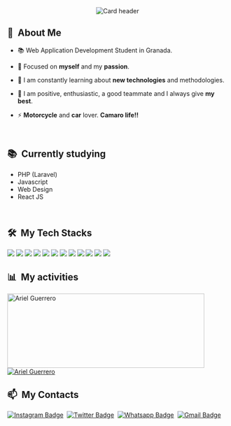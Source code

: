 <div align="center">
  <img src="https://arielguerrero.es/GitBanBlu.png" alt="Card header"/>
</div>
<div>

  ## 🧭 &nbsp;About Me

  - 📚 Web Application Development Student in Granada.
  - 🔭 Focused on **myself** and my **passion**.

  - 🌱 I am constantly learning about **new technologies** and methodologies.

  - 💬 I am positive, enthusiastic, a good teammate and I always give **my best**.

  - ⚡ **Motorcycle** and **car** lover. **Camaro life!!**

  <br>
  

</div>

<div>

  ## 📚 &nbsp;Currently studying

  - PHP (Laravel)
  - Javascript
  - Web Design
  - React JS

<br>

</div>

<div>

  ## 🛠️ &nbsp;My Tech Stacks

   <img src="https://img.shields.io/badge/Bootstrap-563D7C?style=for-the-badge&logo=bootstrap&logoColor=white">
   <img src="https://img.shields.io/badge/html5%20-%23E34F26.svg?&style=for-the-badge&logo=html5&logoColor=white">
   <img src="https://img.shields.io/badge/wordpress%20-%2327799E.svg?&style=for-the-badge&logo=wordpress&logoColor=white">
   <img src="https://img.shields.io/badge/javascript%20-%23323330.svg?&style=for-the-badge&logo=javascript&logoColor=%23F7DF1E">
   <img src="https://img.shields.io/badge/css3%20-%231572B6.svg?&style=for-the-badge&logo=css3&logoColor=white">
   <img src="https://img.shields.io/badge/git%20-%23F05033.svg?&style=for-the-badge&logo=git&logoColor=white"/>
   <img src="http://img.shields.io/badge/-VS%20Code-000000?style=for-the-badge&logo=Visual-studio-code&logoColor=blue">
   <img src="https://img.shields.io/badge/PHP-777BB4?style=for-the-badge&logo=php&logoColor=white">
   <img src="https://img.shields.io/badge/PHOTOSHOP%20-%2314354C.svg?&style=for-the-badge&logoColor=white">
   <img src="https://img.shields.io/badge/illustrator%20-%23F77B17.svg?&style=for-the-badge&logoColor=white">
   <img src="https://img.shields.io/badge/Java-ED8B00?style=for-the-badge&logo=java&logoColor=white">
   <img src="https://img.shields.io/badge/davinci resolve%20-%23FBFFA3.svg?&style=for-the-badge&logoColor=white">
   
<br>

</div>

<div>

  ## 📊 &nbsp;My activities
  <a href="https://github.com/agueriv">
    <img width=450 height=170 align="center" alt="Ariel Guerrero" src="https://github-readme-stats.vercel.app/api?username=agueriv&theme=algolia&show_icons=true&bg_color=0D1117&hide_border=true&count_private=true" />
  </a>
  <a href="https://github.com/agueriv">
    <img align="center" alt="Ariel Guerrero" src="https://github-readme-stats.vercel.app/api/top-langs/?username=agueriv&theme=algolia&layout=compact&bg_color=0D1117&hide_border=true&count_private=true" />
  </a>

  <br>
</div>

<div>

  ## 📫 &nbsp;My Contacts

<!--[![Linkedin Badge](https://img.shields.io/badge/LinkedIn-0077B5?style=for-the-badge&logo=linkedin&logoColor=white)](https://www.instagram.com/_ar1elgr/)&nbsp;-->
  [![Instagram Badge](https://img.shields.io/badge/Instagram-E4405F?style=for-the-badge&logo=instagram&logoColor=white&link=https://www.instagram.com/_ar1elgr/)](https://www.instagram.com/_ar1elgr/)&nbsp;
  [![Twitter Badge](https://img.shields.io/badge/Twitter-1DA1F2?style=for-the-badge&logo=twitter&logoColor=white&link=https://twitter.com/ArielGR12)](https://twitter.com/ArielGR12)&nbsp;
  [![Whatsapp Badge](https://img.shields.io/badge/WhatsApp-25D366?style=for-the-badge&logo=whatsapp&logoColor=white&link=https://wa.me/645025408/?text=%27Hola%20Ariel,%20te%20he%20visto%20en%20GitHub!!%27)](https://wa.me/645025408/?text=%27Hola%20Ariel,%20te%20he%20visto%20en%20GitHub!!%27)&nbsp;
  [![Gmail Badge](https://img.shields.io/badge/Gmail-D14836?style=for-the-badge&logo=gmail&logoColor=white&link=mailto:rivasguerreroariel@gmail.com)](mailto:rivasguerreroariel@gmail.com)&nbsp;
</div>
